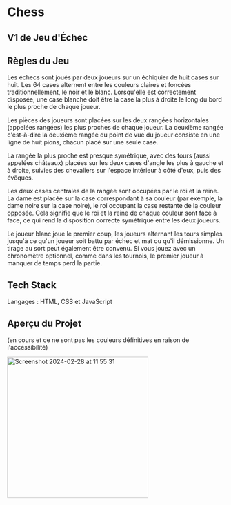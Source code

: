 # Chess


## V1 de Jeu d'Échec 

## Règles du Jeu

Les échecs sont joués par deux joueurs sur un échiquier de huit cases sur huit. Les 64 cases alternent entre les couleurs claires et foncées traditionnellement, le noir et le blanc. Lorsqu'elle est correctement disposée, une case blanche doit être la case la plus à droite le long du bord le plus proche de chaque joueur.

Les pièces des joueurs sont placées sur les deux rangées horizontales (appelées rangées) les plus proches de chaque joueur. La deuxième rangée c'est-à-dire la deuxième rangée du point de vue du joueur consiste en une ligne de huit pions, chacun placé sur une seule case.

La rangée la plus proche est presque symétrique, avec des tours (aussi appelées châteaux) placées sur les deux cases d'angle les plus à gauche et à droite, suivies des chevaliers sur l'espace intérieur à côté d'eux, puis des évêques.

Les deux cases centrales de la rangée sont occupées par le roi et la reine. La dame est placée sur la case correspondant à sa couleur (par exemple, la dame noire sur la case noire), le roi occupant la case restante de la couleur opposée. Cela signifie que le roi et la reine de chaque couleur sont face à face, ce qui rend la disposition correcte symétrique entre les deux joueurs.

Le joueur blanc joue le premier coup, les joueurs alternant les tours simples jusqu'à ce qu'un joueur soit battu par échec et mat ou qu'il démissionne. Un tirage au sort peut également être convenu. Si vous jouez avec un chronomètre optionnel, comme dans les tournois, le premier joueur à manquer de temps perd la partie.


## Tech Stack

Langages : HTML, CSS et JavaScript


## Aperçu du Projet 
(en cours et ce ne sont pas les couleurs définitives en raison de l'accessibilité)


<img width="327" alt="Screenshot 2024-02-28 at 11 55 31" src="https://github.com/thaliawoods/Chess/assets/135039431/ee3e82f3-c466-4dbb-8414-cd70dcc1a5ee">
